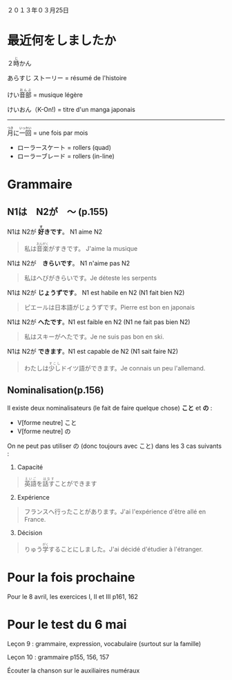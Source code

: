 ２０１３年０３月25日

# 最近何をしましたか

２<ruby><rb>時</rb><rp>【</rp><rt>じ</rt><rp>】</rp></ruby>かん

あらすじ ストーリー = résumé de l'histoire

けい<ruby><rb>音部</rb><rp>【</rp><rt>おんぶ</rt><rp>】</rp></ruby> = musique légère

けいおん（K-On!) = titre d'un manga japonais

-----
<ruby><rb>月</rb><rp>【</rp><rt>つき</rt><rp>】</rp></ruby>に<ruby><rb>一回</rb><rp>【</rp><rt>いっかい</rt><rp>】</rp></ruby> = une fois par mois

* ローラースケート = rollers (quad) 
* ローラーブレード = rollers (in-line)

# Grammaire

## N1は　N2が　～ (p.155)


N1は N2が **<ruby><rb>好</rb><rp>【</rp><rt>す</rt><rp>】</rp></ruby>きです**。 N1 aime N2
> 私は<ruby><rb>音楽</rb><rp>【</rp><rt>おんがく</rt><rp>】</rp></ruby>がすきです。 J'aime la musique

N1は N2が　**きらいです**。 N1 n'aime pas N2
> 私はへびがきらいです。Je déteste les serpents

N1は N2が **じょうずです**。 N1 est habile en N2 (N1 fait bien N2)
> ピエールは日本語がじょうずです。Pierre est bon en japonais

N1は N2が **へたです**。N1 est faible en N2 (N1 ne fait pas bien N2)
> 私はスキーがへたです。Je ne suis pas bon en ski.

N1は N2が **できます**。N1 est capable de N2 (N1 sait faire N2)
> わたしは<ruby><rb>少し</rb><rp>【</rp><rt>すこし</rt><rp>】</rp></ruby>ドイツ語ができます。Je connais un peu l'allemand.

## Nominalisation(p.156)

Il existe deux nominalisateurs (le fait de faire quelque chose) **こと** et **の** :

* V[forme neutre] こと
* V[forme neutre] の

On ne peut pas utiliser の (donc toujours avec こと) dans les 3 cas suivants :

1. Capacité
> <ruby><rb>英語</rb><rp>【</rp><rt>えいご</rt><rp>】</rp></ruby>を<ruby><rb>話す</rb><rp>【</rp><rt>はなす</rt><rp>】</rp></ruby>ことができます
2. Expérience
> フランスへ行ったことがあります。J'ai l'expérience d'être allé en France.
3. Décision
> りゅう<ruby><rb>学</rb><rp>【</rp><rt>がく</rt><rp>】</rp></ruby>することにしました。J'ai décidé d'étudier à l'étranger.

# Pour la fois prochaine

Pour le 8 avril, les exercices I, II et III p161, 162

# Pour le test du 6 mai

Leçon 9 : grammaire, expression, vocabulaire (surtout sur la famille)

Leçon 10 : grammaire p155, 156, 157

Écouter la chanson sur le auxiliaires numéraux


